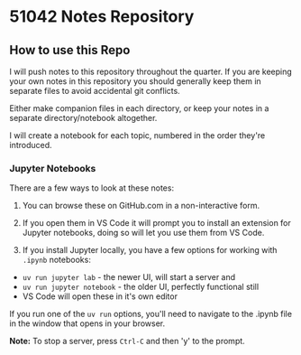 # 51042 Notes Repository

## How to use this Repo

I will push notes to this repository throughout the quarter.
If you are keeping your own notes in this repository you should generally keep them in separate files to avoid accidental git conflicts.

Either make companion files in each directory, or keep your notes in a separate directory/notebook altogether.

I will create a notebook for each topic, numbered in the order they're introduced.

### Jupyter Notebooks

There are a few ways to look at these notes:

1. You can browse these on GitHub.com in a non-interactive form.

2. If you open them in VS Code it will prompt you to install an extension for Jupyter notebooks, doing so will let you use them from VS Code.

3. If you install Jupyter locally, you have a few options for working with `.ipynb` notebooks:

- `uv run jupyter lab` - the newer UI, will start a server and 
- `uv run jupyter notebook` - the older UI, perfectly functional still
- VS Code will open these in it's own editor

If you run one of the `uv run` options, you'll need to navigate to the .ipynb file in the window that opens in your browser.

**Note:** To stop a server, press `Ctrl-C` and then 'y' to the prompt.
